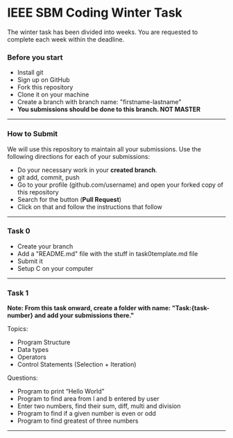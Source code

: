 # IEEE SBM Coding Winter Task

The winter task has been divided into weeks. You are requested to complete each week within the deadline. 

### Before you start

- Install git
- Sign up on GitHub
- Fork this repository
- Clone it on your machine
- Create a branch with branch name: "firstname-lastname"
- **You submissions should be done to this branch. NOT MASTER**

------

### How to Submit

We will use this repository to maintain all your submissions. Use the following directions for each of your submissions:

- Do your necessary work in your **created branch**. 
- git add, commit, push
- Go to your profile (github.com/username) and open your forked copy of this repository
- Search for the button (**Pull Request**)
- Click on that and follow the instructions that follow

------

### Task 0

- Create your branch
- Add a "README.md" file with the stuff in task0template.md file
- Submit it 
- Setup C on your computer

------

### Task 1

**Note: From this task onward, create a folder with name: "Task:{task-number} and add your submissions there."**

Topics:

- Program Structure
- Data types
- Operators
- Control Statements (Selection + Iteration)

Questions:

- Program to print “Hello World”
-  Program to find area from l and b entered by user
- Enter two numbers, find their sum, diff, multi and division
- Program to find if a given number is even or odd
- Program to find greatest of three numbers

------

